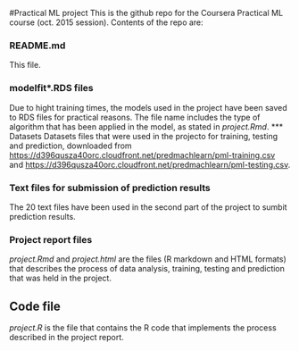 #Practical ML project
This is the github repo for the Coursera Practical ML course (oct. 2015 session).
Contents of the repo are:
### README.md
This file.
### modelfit*.RDS files
Due to hight training times, the models used in the project have been saved to RDS files for practical reasons. The file name includes the type of algorithm that has been applied in the model, as stated in *project.Rmd*.
*** Datasets
Datasets files that were used in the projecto for training, testing and prediction, downloaded from https://d396qusza40orc.cloudfront.net/predmachlearn/pml-training.csv and https://d396qusza40orc.cloudfront.net/predmachlearn/pml-testing.csv.
### Text files for submission of prediction results
The 20 text files  have been used in the second part of the project to sumbit prediction results.
### Project report files
*project.Rmd* and *project.html* are the files (R markdown and HTML formats) that describes the process of data analysis, training, testing and prediction that was held in the project.
## Code file
*project.R* is the file that contains the R code that implements the process described in the project report.

